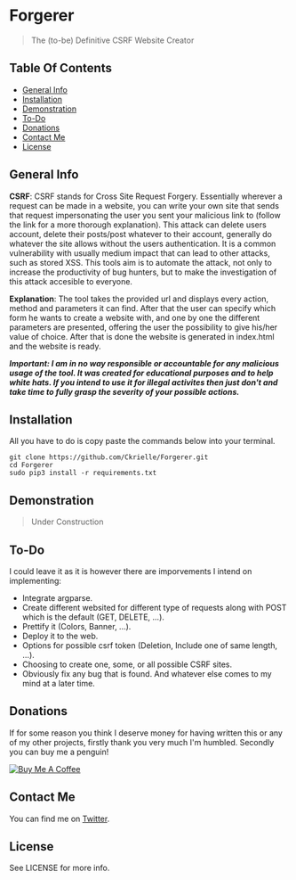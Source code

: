 # Forgerer
> The (to-be) Definitive CSRF Website Creator

## Table Of Contents
* [General Info](#general-info)
* [Installation](#installation)
* [Demonstration](#demonstration)
* [To-Do](#to-do)
* [Donations](#donations)
* [Contact Me](#contact-me)
* [License](#license)

## General Info
**CSRF**: CSRF stands for Cross Site Request Forgery. Essentially wherever a request can be made in a website, you can write your own site that sends that request impersonating the user you sent your malicious 
link to (follow the link for a more thorough explanation). This attack can delete users account, delete their posts/post whatever to their account, generally do whatever the site allows without the users authentication. It is a common vulnerability with usually medium impact that can lead to other attacks, such as stored XSS. This tools aim is to automate the attack, not only to increase the productivity of bug hunters, but to make the investigation of this attack accesible to everyone.

**Explanation**: The tool takes the provided url and displays every action, method and parameters it can find. After that the user can specify which form he wants to create a website with, and one by one the different parameters are presented, offering the user the possibility to give his/her value of choice. After that is done the website is generated in index.html and the website is ready.

***Important: I am in no way responsible or accountable for any malicious usage of the tool. It was created for educational purposes and to help white hats. If you intend to use it for illegal activites then
just don't and take time to fully grasp the severity of your possible actions.***

## Installation

All you have to do is copy paste the commands below into your terminal.
```
git clone https://github.com/Ckrielle/Forgerer.git
cd Forgerer
sudo pip3 install -r requirements.txt
```
## Demonstration

> Under Construction

## To-Do

I could leave it as it is however there are imporvements I intend on implementing:
* Integrate argparse.
* Create different websited for different type of requests along with POST which is the default (GET, DELETE, ...).
* Prettify it (Colors, Banner, ...).
* Deploy it to the web.
* Options for possible csrf token (Deletion, Include one of same length, ...).
* Choosing to create one, some, or all possible CSRF sites.
* Obviously fix any bug that is found.
And whatever else comes to my mind at a later time.

## Donations

If for some reason you think I deserve money for having written this or any of my other projects, firstly thank you very much I'm humbled. Secondly you can buy me a penguin!

<a href="https://www.buymeacoffee.com/Machina" target="_blank"><img src="https://www.buymeacoffee.com/assets/img/custom_images/orange_img.png" alt="Buy Me A Coffee" style="height: auto !important;width: auto !important;" ></a>
## Contact Me

You can find me on [Twitter](https://twitter.com/3xM4ch1n4).

## License

See LICENSE for more info.
